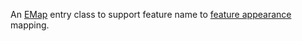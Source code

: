 An [EMap](https://wiki.eclipse.org/EMF/FAQ#How_do_I_create_a_Map_in_EMF.3F) entry class to support feature name to [feature appearance](FeatureAppearance.html) mapping.
